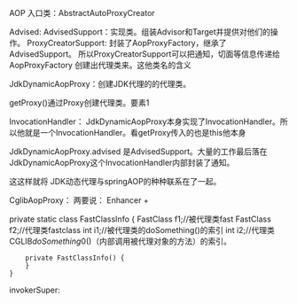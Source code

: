 AOP
入口类：AbstractAutoProxyCreator

Advised:
AdvisedSupport：实现类。组装Advisor和Target并提供对他们的操作。
ProxyCreatorSupport: 封装了AopProxyFactory，继承了AdvisedSupport。 
所以ProxyCreatorSupport可以把通知，切面等信息传递给AopProxyFactory 创建出代理类来。这他类名的含义



JdkDynamicAopProxy：创建JDK代理的的代理类。

getProxy()通过Proxy创建代理类。要素1

InvocationHandler： JdkDynamicAopProxy本身实现了InvocationHandler。所以他就是一个InvocationHandler。看getProxy传入的也是this他本身

JdkDynamicAopProxy.advised 是AdvisedSupport。大量的工作最后落在JdkDynamicAopProxy这个InvocationHandler内部封装了通知。

这这样就将 JDK动态代理与springAOP的种种联系在了一起。


CglibAopProxy： 两要说： Enhancer + 


private static class FastClassInfo {
        FastClass f1;//被代理类fast
        FastClass f2;//代理类fastclass
        int i1;//被代理类的doSomething()的索引
        int i2;//代理类CGLIB$doSomething$0()（内部调用被代理对象的方法）的索引。

        private FastClassInfo() {
        }
    }
invokerSuper: 